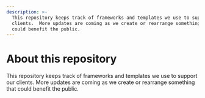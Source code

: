 ```yaml
---
description: >-
  This repository keeps track of frameworks and templates we use to support our
  clients.  More updates are coming as we create or rearrange something that
  could benefit the public.
---
```


# About this repository

This repository keeps track of frameworks and templates we use to support our clients. More updates are coming as we create or rearrange something that could benefit the public.

